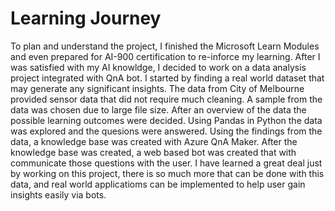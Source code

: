 # Learning Journey
To plan and understand the project, I finished the Microsoft Learn Modules and even prepared for AI-900 certification to re-inforce my learning. After I was satisfied with my AI knowldge, I decided to work on a data analysis project integrated with QnA bot.
I started by finding a real world dataset that may generate any significant insights. The data from City of Melbourne provided sensor data that did not require much cleaning. A sample from the data was chosen due to large file size. After an overview of the data the possible learning outcomes were decided. Using Pandas in Python the data was explored and the quesions were answered. Using the findings from the data, a knowledge base was created with Azure QnA Maker. After the knowledge base was created, a web based bot was created that with communicate those questions with the user.
I have learned a great deal just by working on this project, there is so much more that can be done with this data, and real world applicatioms can be implemented to help user gain insights easily via bots.
